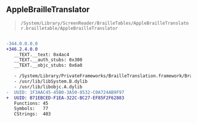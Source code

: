 ## AppleBrailleTranslator

> `/System/Library/ScreenReader/BrailleTables/AppleBrailleTranslator.brailletable/AppleBrailleTranslator`

```diff

-344.0.0.0.0
+346.2.4.0.0
   __TEXT.__text: 0x4ac4
   __TEXT.__auth_stubs: 0x300
   __TEXT.__objc_stubs: 0x6a0

   - /System/Library/PrivateFrameworks/BrailleTranslation.framework/BrailleTranslation
   - /usr/lib/libSystem.B.dylib
   - /usr/lib/libobjc.A.dylib
-  UUID: 1F3AAC45-45B0-3A50-8532-C0A724AB9F97
+  UUID: B71EBCED-F1EA-322C-BC27-EF85F2F62883
   Functions: 45
   Symbols:   77
   CStrings:  403

```
